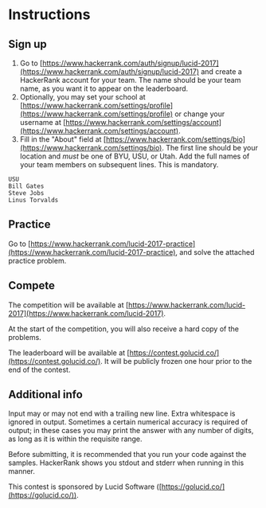 # Instructions

## Sign up

1. Go to [https://www.hackerrank.com/auth/signup/lucid-2017](https://www.hackerrank.com/auth/signup/lucid-2017) and create a HackerRank account for your team. The name should be your team name, as you want it to appear on the leaderboard.
1. Optionally, you may set your school at  [https://www.hackerrank.com/settings/profile](https://www.hackerrank.com/settings/profile) or change your username at [https://www.hackerrank.com/settings/account](https://www.hackerrank.com/settings/account).
1. Fill in the "About" field at  [https://www.hackerrank.com/settings/bio](https://www.hackerrank.com/settings/bio). The first line should be your location and  *must* be one of BYU, USU, or Utah. Add the full names of your team members on subsequent lines. This is mandatory.
```
USU
Bill Gates
Steve Jobs
Linus Torvalds
```

## Practice

Go to [https://www.hackerrank.com/lucid-2017-practice](https://www.hackerrank.com/lucid-2017-practice), and solve the attached practice problem.

## Compete

The competition will be available at  [https://www.hackerrank.com/lucid-2017](https://www.hackerrank.com/lucid-2017).

At the start of the competition, you will also receive a hard copy of the problems.

The leaderboard will be available at  [https://contest.golucid.co/](https://contest.golucid.co/). It will be publicly frozen one hour prior to the end of the contest.

## Additional info

Input may or may not end with a trailing new line. Extra whitespace is ignored in output. Sometimes a certain numerical accuracy is required of output; in these cases you may print the answer with any number of digits, as long as it is within the requisite range.

Before submitting, it is recommended that you run your code against the samples. HackerRank shows you stdout and stderr when running in this manner.

This contest is sponsored by Lucid Software ([https://golucid.co/](https://golucid.co/)).

